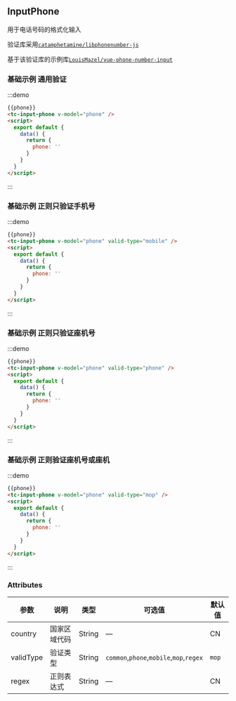 ## InputPhone

用于电话号码的格式化输入

验证库采用[`catamphetamine/libphonenumber-js`](https://github.com/catamphetamine/libphonenumber-js)

基于该验证库的示例库[`LouisMazel/vue-phone-number-input`](https://louismazel.github.io/vue-phone-number-input/)


### 基础示例 通用验证
:::demo
```html
{{phone}}
<tc-input-phone v-model="phone" />
<script>
  export default {
    data() {
      return {
        phone: ''
      }
    }
  }
</script>
```
:::

### 基础示例 正则只验证手机号
:::demo
```html
{{phone}}
<tc-input-phone v-model="phone" valid-type="mobile" />
<script>
  export default {
    data() {
      return {
        phone: ''
      }
    }
  }
</script>
```
:::

### 基础示例 正则只验证座机号
:::demo
```html
{{phone}}
<tc-input-phone v-model="phone" valid-type="phone" />
<script>
  export default {
    data() {
      return {
        phone: ''
      }
    }
  }
</script>
```
:::

### 基础示例 正则验证座机号或座机
:::demo
```html
{{phone}}
<tc-input-phone v-model="phone" valid-type="mop" />
<script>
  export default {
    data() {
      return {
        phone: ''
      }
    }
  }
</script>
```
:::

### Attributes

| 参数 | 说明 | 类型 | 可选值 | 默认值   |
|------  |-----|---- |----- |---- |
| country | 国家区域代码 | String | — | CN |
| validType | 验证类型 | String | `common`,`phone`,`mobile`,`mop`,`regex` | `mop` |
| regex | 正则表达式 | String | — | CN |
